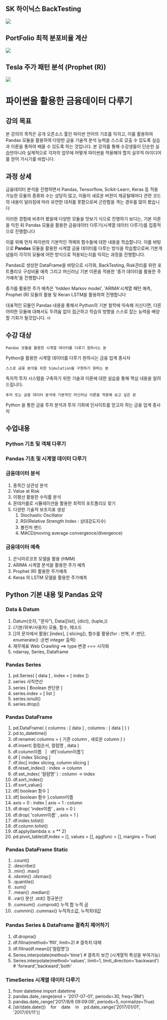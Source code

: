 ## SK 하이닉스  BackTesting

<img src="https://github.com/YongBeomKim/FinanceBasic2018/raw/master/data/MMCA.png"/><br>


## PortFolio 최적 분포비율 계산

<img src="https://github.com/YongBeomKim/FinanceBasic2018/raw/master/data/portfolio.png"/><br>


## Tesla 주가 패턴 분석 (Prophet (R))

<img src="https://github.com/YongBeomKim/FinanceBasic2018/raw/master/data/tesla-prophetR.png"/><br>




# 파이썬을 활용한 금융데이터 다루기


## 강의 목표

본 강의의 목적은 공개 오픈소스 툴인 파이썬 언어의 기초를 익히고, 이를 활용하여 Pandas 모듈을 활용하여 다양한 금융 기술적 분석 능력을 스스로 갖출 수 있도록 실습과 이론을 통하여 배울 수 있도록 하는 것입니다. 본 강의를 통해 수강생들이 단순한 실습만아니라 실제적으로 각자의 업무에 어떻게 파이썬을 적용해야 할지 실무적 아이디어를 얻어 가시기를 바랍니다.


## 과정 상세

금융데이터 분석을 진행하면서 Pandas, Tensorflow, Scikit-Learn, Keras 등 적용 가능한 모듈의 종류와 수는 상당히 많고, 이들이 새로운 버젼이 제공될때마다 관련 코드의 내용이 달라짐에 따라 유연한 대처를 못함으로써 곤란함을 격는 경우를 많이 봤습니다 

이러한 경험에 비추어 봤을때 다양한 모듈을 맛보기 식으로 진행하기 보다는, 기본 이론을 익힌 뒤 Pandas 모듈을 활용한 금융데이터 다루기(시계열 데이터 다루기)를 집중적으로 진행합니다 

이를 위해 먼저 파이썬의 기본적인 객체와 함수들에 대한 내용을 학습합니다. 이를 바탕으로 **Pandas** 모듈을 활용한 시계열 금융 데이터를 다루는 방식을 학습함으로써 기본개념들이 각각의 모듈에 어떤 방식으로 적용되는지를 익히는 과정을 진행합니다.

Pandas로 생성한 DataFrame을 바탕으로 시각화, BackTesting, Risk관리를 위한 포트폴리오 구성비율 예측 그리고 머신러닝 기본 이론을 적용한 '종가 데이터를 활용한 주가예측'을 진행합니다

종가를 활용한 주가 예측은 'hidden Markov model', 'ARIMA'시계열 패턴 예측, Prophet (R) 모듈의 활용 및 Keran LSTM을 활용하여 진행합니다

대표적인 모듈인 Pandas 내용을 통해서 Python의 기본 철학에 익숙해 지신다면, 다른 어떠한 모듈에 대해서도 두려움 없이 접근하고 학습의 방향을 스스로 잡는 능력을 배양할 기회가 될것입니다.
ㅁ

## 수강 대상
    Pandas 모듈을 활용한 시계열 데이터를 다루기 원하시는 분 

Python을 활용한 시계열 데이터를 다루기 원하시는 금융 업계 종사자

    스스로 금융 분석을 위한 Simulation을 구현하기 원하는 분

독자적 투자 시스템을 구축하기 위한 기술과 이론에 대한 실습을 통해 핵심 내용을 알려드립니다.

    투자 또는 금융 데이터 분석에 기본적인 머신러닝 이론을 적용해 보고 싶은 분

Python 을 통한 금융 투자 분석과 투자 기회에 인사이트를 얻고자 하는 금융 업계 종사자



## 수업내용

### Python 기초 및 객체 다루기

### Pandas 기초 및 시계열 데이터 다루기

### 금융데이터 분석
1. 종목간 상관성 분석
2. Value at Risk
3. 이평선 활용한 수익률 분석
4. 몬테카를로 시뮬레이션을 활용한 최적의 포트폴리오 찾기
5. 다양한 기술적 보조지표 생성
    1. Stochastic Oscillator
    2. RSI(Relative Strength Index : 상대강도지수)
    3. 볼린저 밴드
    4. MACD(moving average convergence/divergence)

### 금융데이터 예측
1. 은닉마르코프 모델을 활용 (HMM)
1. ARIMA 시계열 분석을 활용한 주가 예측
2. Prophet (R) 활용한 주가예측
3. Keras 의 LSTM 모델을 활용한 주가예측



## Python 기본 내용 및 Pandas 요약 

### **Data & Datum**
1. Datum(숫자, "문자"), Data([list], {dict}, (tuple,))
1. (기본/외부/사용자) 모듈, 함수, 메소드
1. []의 문자에서 활용( [index], [:slicing]), 함수를 활용{for : 반복, if :판단, enumerate() :순번 integer 출력}
1. 재무제표 Web Crawling ==> type 변경 ==> 시각화
1. ndarray, Series, Dataframe

### **Pandas Series**
1. pd.Series( [ data ] , index = [ index ])
1. series 사칙연산
1. series [ Boolean 판단문 ]
1. series.index = [ list ]
1. series.isnull()
1. series.drop()

### **Pandas DataFrame**
1. pd.DataFrame( { columns :  [ data ] , columns :  [ data ] } )
1. pd.to_datetime()
1. df.rename( columns = { 기존 column , 새로운 column } )
1. df.insert( 컬럼순서,  컬럼명 ,  data )
1. df.column이름 &nbsp; | &nbsp; df['column이름']
1. df [ index Slicing ]
1. df.iloc[ index slicing,  column slicing ]
1. df.reset_index()        :  index  -> column
1. df.set_index( '컬럼명' ) :  column -> index
1. df.sort_index()
1. df.sort_value()
1. df[ boolean 함수 ]
1. df[ boolean 함수 ].column이름
1. axis = 0 : index | axis = 1 : column
1. df.drop( 'index이름'  , axis = 0 )
1. df.drop( 'column이름' ,  axis = 1 )
1. df.index.tolist()
1. df.column.tolist()
1. df.apply(lambda x: x ** 2)  
1. pd.pivot_table(df,index = [], values = [], aggfunc = [], margins = True)

### **Pandas DataFrame Static**
1. .count()
1. .describe()
1. .min()     .max()
1. .idxmin()  .idxmax()
1. .quantile()   
1. .sum()
1. .mean()    .median()
1. .var() 분산 .std() 정규분산
1. .cumsum()  .cumprod()  누적 합    누적 곱
1. .cummin()  .cummax()   누적최소값, 누적최대값

### **Pandas Series & DataFrame 결측치 제어하기**
1. df.dropna()
1. df.fillna(method='ffill',  limit=2)  # 결측치 대체
1. df.fillna(df.mean()['컬럼명'])   
1. Series.interpolate(method='time')    # 결측치 보간 (시계열적 특성을 부여가능)
1. Series.interpolate(method='values', limit=1, limit_direction='backward') # 'forward','backward','both'


### **TimeSeries 시계열 데이터 다루기**
1. from datetime import datetime
1. pandas.date_range(end = '2017-07-01', periods=30, freq='BM')  
1. pandas.date_range('2017/8/8 09:09:09', periods=5, normalize=True)
1. [str(date.date()) &nbsp;&nbsp; for &nbsp;&nbsp; date &nbsp;&nbsp; in &nbsp;&nbsp; pd.date_range('2017/01/01', '2017/01/11')]